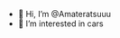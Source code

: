 - 👋 Hi, I’m @Amateratsuuu
- 👀 I’m interested in cars

<!---
Amateratsuuu/Amateratsuuu is a ✨ special ✨ repository because its `README.md` (this file) appears on your GitHub profile.
You can click the Preview link to take a look at your changes.
--->

